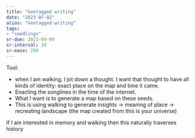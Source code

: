 ```yaml
---
title: "Geotagged writing"
date: "2023-07-02"
alias: "Geotagged-writing"
tags:
- "seedlings"
sr-due: 2023-09-09
sr-interval: 39
sr-ease: 250
---
```


Tool:
- when I am walking, I jot down a thought. I want that thought to have all kinds of identity: exact place on the map and time it came.
- Enacting the songlines in the time of the internet.
- What I want is to generate a map based on these seeds.
- This is using walking to generate insights -> meaning of place -> recreating landscape (the map created from this is your universe)

If I am interested in memory and walking then this naturally traverses history